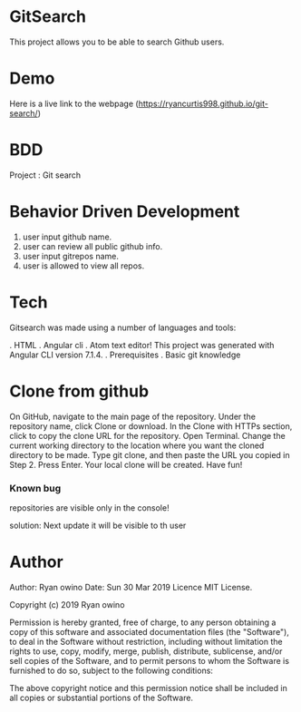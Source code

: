 # GitSearch

This project allows you to be able to search Github users.

# Demo
Here is a live link to the webpage (https://ryancurtis998.github.io/git-search/)

# BDD
Project : Git search

# Behavior Driven Development

1. user input github name.
2. user can review all public github info.
3. user input gitrepos name.
4. user is allowed to view all repos.

# Tech
Gitsearch was made using a number of languages and tools:

. HTML
. Angular cli
. Atom text editor! This project was generated with Angular CLI version 7.1.4.
. Prerequisites
. Basic git knowledge

# Clone from github
On GitHub, navigate to the main page of the repository.
Under the repository name, click Clone or download.
In the Clone with HTTPs section, click to copy the clone URL for the repository.
Open Terminal.
Change the current working directory to the location where you want the cloned directory to be made.
Type git clone, and then paste the URL you copied in Step 2.
Press Enter. Your local clone will be created.
Have fun!
### Known bug

repositories are visible only in the console!

solution: Next update it will be visible to th user

# Author
Author: Ryan owino
Date: Sun 30 Mar 2019
Licence
MIT License.

Copyright (c) 2019 Ryan owino

Permission is hereby granted, free of charge, to any person obtaining a copy of this software and associated documentation files (the "Software"), to deal in the Software without restriction, including without limitation the rights to use, copy, modify, merge, publish, distribute, sublicense, and/or sell copies of the Software, and to permit persons to whom the Software is furnished to do so, subject to the following conditions:

The above copyright notice and this permission notice shall be included in all copies or substantial portions of the Software.

